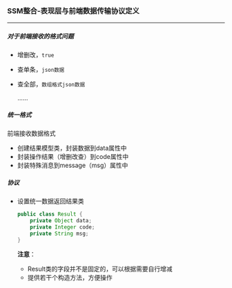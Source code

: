 ### SSM整合-表现层与前端数据传输协议定义

----------------

##### 对于前端接收的格式问题

- 增删改，`true`

- 查单条，`json数据`

- 查全部，`数组格式json数据`

  ......

##### 统一格式

前端接收数据格式

- 创建结果模型类，封装数据到data属性中
- 封装操作结果（增删改查）到code属性中
- 封装特殊消息到message（msg）属性中

##### 协议

- 设置统一数据返回结果类

  ```java
  public class Result {
      private Object data;
      private Integer code;
      private String msg;
  }
  ```

  **注意**：

  - Result类的字段并不是固定的，可以根据需要自行增减
  - 提供若干个构造方法，方便操作

